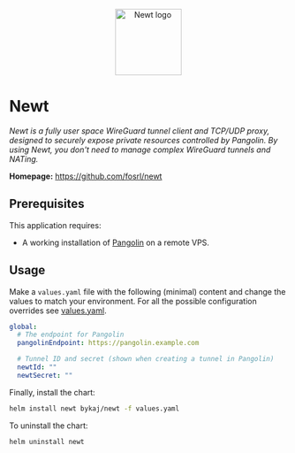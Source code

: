 <p align="center">
    <img src="https://avatars.githubusercontent.com/u/183037913" height="120" alt="Newt logo">
</p>

# Newt
*Newt is a fully user space WireGuard tunnel client and TCP/UDP proxy, designed to securely expose private resources controlled by Pangolin. By using Newt, you don't need to manage complex WireGuard tunnels and NATing.*

**Homepage:** <https://github.com/fosrl/newt>

## Prerequisites
This application requires:
- A working installation of [Pangolin](https://fossorial.io) on a remote VPS.

## Usage
Make a `values.yaml` file with the following (minimal) content and change the values to match your environment. For all the possible configuration overrides see [values.yaml](https://github.com/ByKaj/helm/blob/main/charts/newt/values.yaml).
```yaml
global:
  # The endpoint for Pangolin
  pangolinEndpoint: https://pangolin.example.com

  # Tunnel ID and secret (shown when creating a tunnel in Pangolin)
  newtId: ""
  newtSecret: ""
```

Finally, install the chart:
```bash
helm install newt bykaj/newt -f values.yaml
```
To uninstall the chart:
```bash
helm uninstall newt
```